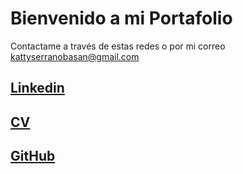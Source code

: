 # Bienvenido a mi Portafolio
Contactame a través de estas redes o por mi correo kattyserranobasan@gmail.com
## [Linkedin](https://www.linkedin.com/in/katherine-serrano-asan/)
## [CV](https://drive.google.com/file/d/12M9Mzyz08tQ3q-JCP013D8Rw3xX-0Gcc/view?usp=sharing/)
## [GitHub](https://github.com/Katherine-fe)


